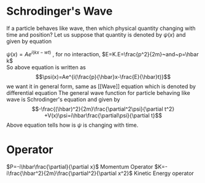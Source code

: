 # Schrodinger's Wave
If a particle behaves like wave, then which physical quantity changing with time and position?
Let us suppose that quantity is denoted by $\psi(x)$ and given by equation 

$\psi(x)=Ae^{i(kx-wt)}$ , for no interaction, $E=K.E=\frac{p^2}{2m}~and~p=\hbar k$   
So above equation is written as
$$\psi(x)=Ae^{i(\frac{p}{\hbar}x-\frac{E}{\hbar}t)}$$
we want it in general form, same as [[Wave]] equation which is denoted by differential equation
The general wave function for particle behaving like wave is Schrodinger's equation and given by  
$$-\frac{(\hbar)^2}{2m}\frac{\partial^2\psi}{\partial t^2} +V(x)\psi=i\hbar\frac{\partial\psi}{\partial t}$$
Above equation tells how is $\psi$ is changing with time.
# Operator
$P=-i\hbar\frac{\partial}{\partial x}$  Momentum Operator
$K=-i\frac{\hbar^2}{2m}\frac{\partial^2}{\partial x^2}$ Kinetic Energy operator

